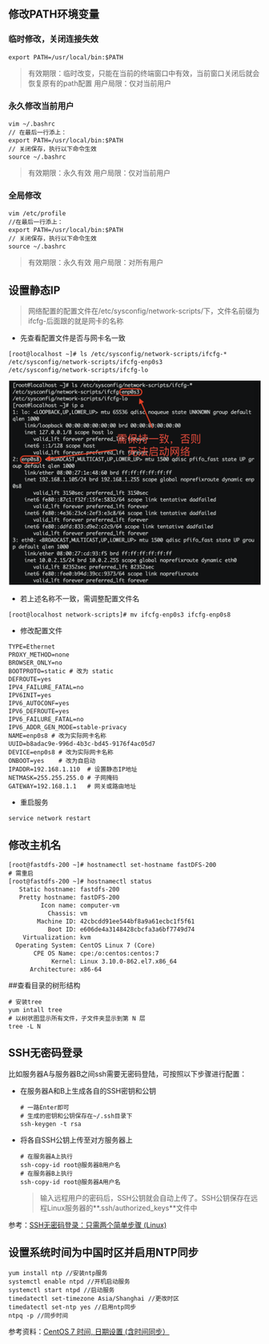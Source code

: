## 修改PATH环境变量

### 临时修改，关闭连接失效

```shell
export PATH=/usr/local/bin:$PATH
```

> 有效期限：临时改变，只能在当前的终端窗口中有效，当前窗口关闭后就会恢复原有的path配置
> 用户局限：仅对当前用户

### 永久修改当前用户

```shell
vim ~/.bashrc 
// 在最后一行添上：
export PATH=/usr/local/bin:$PATH
// 关闭保存，执行以下命令生效
source ~/.bashrc
```

> 有效期限：永久有效
> 用户局限：仅对当前用户

### 全局修改

```shell
vim /etc/profile
//在最后一行添上：
export PATH=/usr/local/bin:$PATH
// 关闭保存，执行以下命令生效
source ~/.bashrc
```

> 有效期限：永久有效
> 用户局限：对所有用户

## 设置静态IP

> 网络配置的配置文件在/etc/sysconfig/network-scripts/下，文件名前缀为ifcfg-后面跟的就是网卡的名称

- 先查看配置文件是否与网卡名一致

```shell
[root@localhost ~]# ls /etc/sysconfig/network-scripts/ifcfg-*
/etc/sysconfig/network-scripts/ifcfg-enp0s3
/etc/sysconfig/network-scripts/ifcfg-lo
```

![image-20200229181013343](assets/image-20200229181013343.png)

- 若上述名称不一致，需调整配置文件名

```shell
[root@localhost network-scripts]# mv ifcfg-enp0s3 ifcfg-enp0s8
```

- 修改配置文件

```shell
TYPE=Ethernet
PROXY_METHOD=none
BROWSER_ONLY=no
BOOTPROTO=static # 改为 static
DEFROUTE=yes
IPV4_FAILURE_FATAL=no
IPV6INIT=yes
IPV6_AUTOCONF=yes
IPV6_DEFROUTE=yes
IPV6_FAILURE_FATAL=no
IPV6_ADDR_GEN_MODE=stable-privacy
NAME=enp0s8 # 改为实际网卡名称
UUID=b8adac9e-996d-4b3c-bd45-9176f4ac05d7
DEVICE=enp0s8 # 改为实际网卡名称
ONBOOT=yes    # 改为自启动
IPADDR=192.168.1.110  # 设置静态IP地址
NETMASK=255.255.255.0 # 子网掩码
GATEWAY=192.168.1.1   # 网关或路由地址
```

- 重启服务

```shell
service network restart
```

## 修改主机名

```shell
[root@fastdfs-200 ~]# hostnamectl set-hostname fastDFS-200
# 需重启
[root@fastdfs-200 ~]# hostnamectl status
   Static hostname: fastdfs-200
   Pretty hostname: fastDFS-200
         Icon name: computer-vm
           Chassis: vm
        Machine ID: 42cbcdd91ee544bf8a9a61ecbc1f5f61
           Boot ID: e606de4a3148428cbcfa3a6bf7749d74
    Virtualization: kvm
  Operating System: CentOS Linux 7 (Core)
       CPE OS Name: cpe:/o:centos:centos:7
            Kernel: Linux 3.10.0-862.el7.x86_64
      Architecture: x86-64
```

##查看目录的树形结构

```shell
# 安装tree
yum intall tree
# 以树状图显示所有文件，子文件夹显示到第 N 层
tree -L N
```

## SSH无密码登录

比如服务器A与服务器B之间ssh需要无密码登陆，可按照以下步骤进行配置：

- 在服务器A和B上生成各自的SSH密钥和公钥

  ```ssh
  # 一路Enter即可
  # 生成的密钥和公钥保存在~/.ssh目录下
  ssh-keygen -t rsa
  ```

- 将各自SSH公钥上传至对方服务器上

  ```ssh
  # 在服务器A上执行
  ssh-copy-id root@服务器B用户名
  # 在服务器B上执行
  ssh-copy-id root@服务器A用户名
  ```

  > 输入远程用户的密码后，SSH公钥就会自动上传了。SSH公钥保存在远程Linux服务器的**.ssh/authorized_keys**文件中

参考：[SSH无密码登录：只需两个简单步骤 (Linux)](https://www.linuxdashen.com/ssh-key%EF%BC%9A%E4%B8%A4%E4%B8%AA%E7%AE%80%E5%8D%95%E6%AD%A5%E9%AA%A4%E5%AE%9E%E7%8E%B0ssh%E6%97%A0%E5%AF%86%E7%A0%81%E7%99%BB%E5%BD%95)

## 设置系统时间为中国时区并启用NTP同步

```shell
yum install ntp //安装ntp服务
systemctl enable ntpd //开机启动服务
systemctl start ntpd //启动服务
timedatectl set-timezone Asia/Shanghai //更改时区
timedatectl set-ntp yes //启用ntp同步
ntpq -p //同步时间
```

参考资料：[CentOS 7 时间, 日期设置 (含时间同步）](https://www.cnblogs.com/tangxiaosheng/p/4986375.html)

